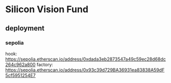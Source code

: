 # Silicon Vision Fund


## deployment
### sepolia
hook: https://sepolia.etherscan.io/address/0xdada3eb2873547a49c59ec28d68dc264c962a800
factory: https://sepolia.etherscan.io/address/0x93c39d729BA36931ea83838A59dF5cf5951254E7